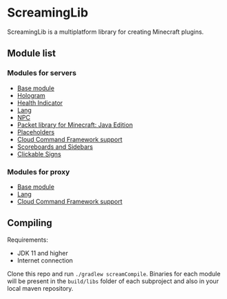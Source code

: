# ScreamingLib
ScreamingLib is a multiplatform library for creating Minecraft plugins.

## Module list

### Modules for servers
* [Base module](core/README.md)
* [Hologram](hologram/README.md)
* [Health Indicator](healthindicator/README.md)
* [Lang](lang/README.md)
* [NPC](npc/README.md)
* [Packet library for Minecraft: Java Edition](packets/README.md)
* [Placeholders](placeholders/README.md)
* [Cloud Command Framework support](command/README.md)
* [Scoreboards and Sidebars](sidebar/README.md)
* [Clickable Signs](signs/README.md)

### Modules for proxy
* [Base module](proxy/README.md)
* [Lang](lang/README.md)
* [Cloud Command Framework support](command/README.md)

## Compiling

Requirements:
* JDK 11 and higher
* Internet connection

Clone this repo and run `./gradlew screamCompile`. Binaries for each module will be present in the `build/libs` folder of each subproject and also in your local maven repository.